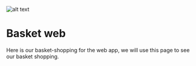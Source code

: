 ![alt text](https://github.com/ErdalKARAER/airneis/blob/figma_sketches/docs/figma_sketches/sketches/basket_web.png?raw=true)

# Basket web

Here is our basket-shopping for the web app, we will use this page to see our basket shopping.
